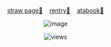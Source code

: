 <p align="center">
  <a href="https://hxuntedluv.straw.page" target="_blank">straw page💭</a> &nbsp;&nbsp;
  <a href="https://rentry.co/hxuntedluv_" target="_blank">rentry💭</a> &nbsp;&nbsp;
  <a href="https://erisqw2.atabook.org/" target="_blank">atabook💭</a>
</p>
<p align="center">
  <img src="https://files.catbox.moe/32xvgg.jpg" alt="image"/>
</p>
<p align="center">
  <img src="https://komarev.com/ghpvc/?username=eriis&label=✦&color=686868" alt="views"/>
</p>


<!--
**hxuntedluv/hxuntedluv** is a ✨ _special_ ✨ repository because its `README.md` (this file) appears on your GitHub profile.

Here are some ideas to get you started:

- 🔭 I’m currently working on ...
- 🌱 I’m currently learning ...
- 👯 I’m looking to collaborate on ...
- 🤔 I’m looking for help with ...
- 💬 Ask me about ...
- 📫 How to reach me: ...
- 😄 Pronouns: ...
- ⚡ Fun fact: ...
-->
